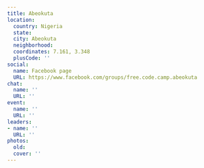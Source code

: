 ```yaml
---
title: Abeokuta
location:
  country: Nigeria
  state: 
  city: Abeokuta
  neighborhood: 
  coordinates: 7.161, 3.348
  plusCode: ''
social:
  name: Facebook page
  URL: https://www.facebook.com/groups/free.code.camp.abeokuta
chat:
  name: ''
  URL: ''
event:
  name: ''
  URL: ''
leaders:
- name: ''
  URL: ''
photos:
  old: 
  cover: ''
---
```

